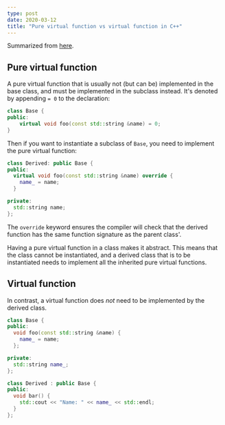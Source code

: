 ```yaml
---
type: post
date: 2020-03-12
title: "Pure virtual function vs virtual function in C++"
---
```


Summarized from [here](https://stackoverflow.com/questions/2652198/difference-between-a-virtual-function-and-a-pure-virtual-function).

## Pure virtual function

A pure virtual function that is usually not (but can be) implemented in the base class, and must be implemented in the subclass instead. It's denoted by appending `= 0` to the declaration:

```c++
class Base {
public:
    virtual void foo(const std::string &name) = 0;
}
```

Then if you want to instantiate a subclass of `Base`, you need to implement the pure virtual function:

```c++
class Derived: public Base {
public:
  virtual void foo(const std::string &name) override {
    name_ = name;
  }

private:
  std::string name;
};
```

The `override` keyword ensures the compiler will check that the derived function has the same function signature as the parent class'.

Having a pure virtual function in a class makes it abstract. This means that the class cannot be instantiated, and a derived class that is to be instantiated needs to implement all the inherited pure virtual functions.

## Virtual function

In contrast, a virtual function does _not_ need to be implemented by the derived class.
```c++
class Base {
public:
  void foo(const std::string &name) {
    name_ = name;
  };

private:
  std::string name_;
};

class Derived : public Base {
public:
  void bar() {
    std::cout << "Name: " << name_ << std::endl;
  }
};
```
